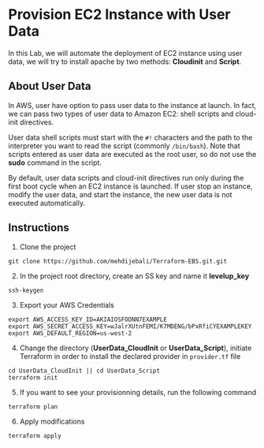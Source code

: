 # Provision EC2 Instance with User Data 
In this Lab, we will automate the deployment of EC2 instance using user data, we will try to install apache by two methods: **Cloudinit** and **Script**.
## About User Data
In AWS, user have option to pass user data to the instance at launch. In fact, we can pass two types of user data to Amazon EC2: shell scripts and cloud-init directives.

User data shell scripts must start with the `#!` characters and the path to the interpreter you want to read the script (commonly `/bin/bash`). Note that scripts entered as user data are executed as the root user, so do not use the **sudo** command in the script.

By default, user data scripts and cloud-init directives run only during the first boot cycle when an EC2 instance is launched. If user stop an instance, modify the user data, and start the instance, the new user data is not executed automatically.
## Instructions
1. Clone the project 
```
git clone https://github.com/mehdijebali/Terraform-EBS.git.git
```
2. In the project root directory, create an SS key and name it **levelup_key**
```
ssh-keygen
``` 
3. Export your AWS Credentials
```
export AWS_ACCESS_KEY_ID=AKIAIOSFODNN7EXAMPLE
export AWS_SECRET_ACCESS_KEY=wJalrXUtnFEMI/K7MDENG/bPxRfiCYEXAMPLEKEY
export AWS_DEFAULT_REGION=us-west-2
```
4. Change the directory (**UserData_CloudInit** or **UserData_Script**), initiate Terraform in order to install the declared provider in `provider.tf` file
```
cd UserData_CloudInit || cd UserData_Script
terraform init
```
5. If you want to see your provisionning details, run the following command
```
terraform plan
```
6. Apply modifications
```
terraform apply
```